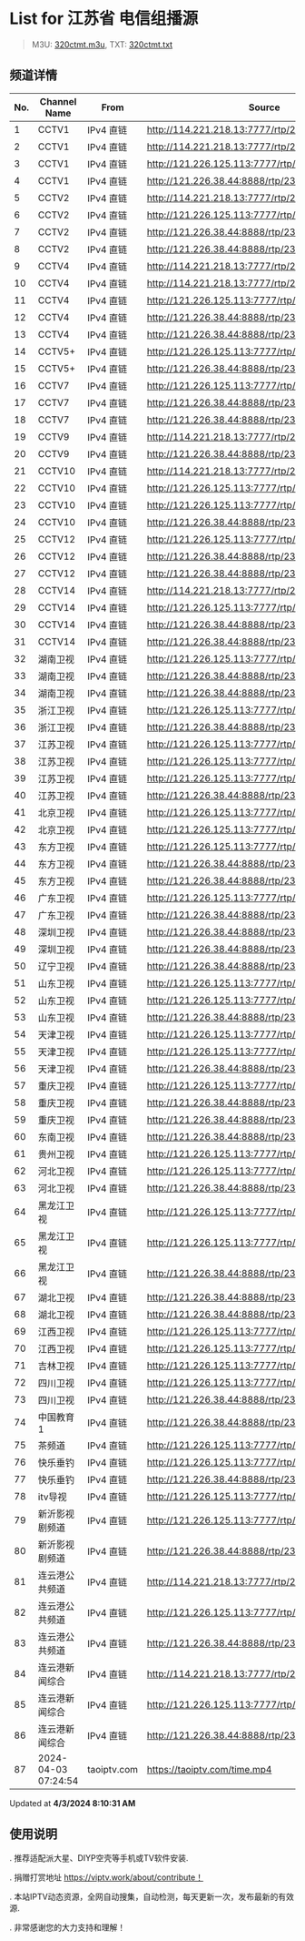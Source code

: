 # List for **江苏省 电信组播源**

> M3U: [320ctmt.m3u](/320ctmt.m3u), TXT: [320ctmt.txt](/txt/320ctmt.txt)

## 频道详情

| No. | Channel Name | From | Source |
| --- | ------------ | ---- | ------ |
| 1 | CCTV1 | IPv4 直链 | <http://114.221.218.13:7777/rtp/239.49.8.129:6000> |
| 2 | CCTV1 | IPv4 直链 | <http://114.221.218.13:7777/rtp/239.49.8.19:9614> |
| 3 | CCTV1 | IPv4 直链 | <http://121.226.125.113:7777/rtp/239.49.8.19:9614> |
| 4 | CCTV1 | IPv4 直链 | <http://121.226.38.44:8888/rtp/239.49.8.129:6000> |
| 5 | CCTV2 | IPv4 直链 | <http://114.221.218.13:7777/rtp/239.49.8.50:9802> |
| 6 | CCTV2 | IPv4 直链 | <http://121.226.125.113:7777/rtp/239.49.8.50:9802> |
| 7 | CCTV2 | IPv4 直链 | <http://121.226.38.44:8888/rtp/239.49.8.130:6000> |
| 8 | CCTV2 | IPv4 直链 | <http://121.226.38.44:8888/rtp/239.49.8.50:9802> |
| 9 | CCTV4 | IPv4 直链 | <http://114.221.218.13:7777/rtp/239.49.8.131:6000> |
| 10 | CCTV4 | IPv4 直链 | <http://114.221.218.13:7777/rtp/239.49.8.51:9806> |
| 11 | CCTV4 | IPv4 直链 | <http://121.226.125.113:7777/rtp/239.49.8.131:6000> |
| 12 | CCTV4 | IPv4 直链 | <http://121.226.38.44:8888/rtp/239.49.8.131:6000> |
| 13 | CCTV4 | IPv4 直链 | <http://121.226.38.44:8888/rtp/239.49.8.51:9806> |
| 14 | CCTV5+ | IPv4 直链 | <http://121.226.125.113:7777/rtp/239.49.8.18:9610> |
| 15 | CCTV5+ | IPv4 直链 | <http://121.226.38.44:8888/rtp/239.49.8.18:9610> |
| 16 | CCTV7 | IPv4 直链 | <http://121.226.125.113:7777/rtp/239.49.8.132:6000> |
| 17 | CCTV7 | IPv4 直链 | <http://121.226.38.44:8888/rtp/239.49.8.132:6000> |
| 18 | CCTV7 | IPv4 直链 | <http://121.226.38.44:8888/rtp/239.49.8.52:9810> |
| 19 | CCTV9 | IPv4 直链 | <http://114.221.218.13:7777/rtp/239.49.8.53:9814> |
| 20 | CCTV9 | IPv4 直链 | <http://121.226.38.44:8888/rtp/239.49.8.53:9814> |
| 21 | CCTV10 | IPv4 直链 | <http://114.221.218.13:7777/rtp/239.49.8.134:6000> |
| 22 | CCTV10 | IPv4 直链 | <http://121.226.125.113:7777/rtp/239.49.8.134:6000> |
| 23 | CCTV10 | IPv4 直链 | <http://121.226.125.113:7777/rtp/239.49.8.54:9818> |
| 24 | CCTV10 | IPv4 直链 | <http://121.226.38.44:8888/rtp/239.49.8.54:9818> |
| 25 | CCTV12 | IPv4 直链 | <http://121.226.125.113:7777/rtp/239.49.8.55:9822> |
| 26 | CCTV12 | IPv4 直链 | <http://121.226.38.44:8888/rtp/239.49.8.135:6000> |
| 27 | CCTV12 | IPv4 直链 | <http://121.226.38.44:8888/rtp/239.49.8.55:9822> |
| 28 | CCTV14 | IPv4 直链 | <http://114.221.218.13:7777/rtp/239.49.8.56:9826> |
| 29 | CCTV14 | IPv4 直链 | <http://121.226.125.113:7777/rtp/239.49.8.136:6000> |
| 30 | CCTV14 | IPv4 直链 | <http://121.226.38.44:8888/rtp/239.49.8.136:6000> |
| 31 | CCTV14 | IPv4 直链 | <http://121.226.38.44:8888/rtp/239.49.8.56:9826> |
| 32 | 湖南卫视 | IPv4 直链 | <http://121.226.125.113:7777/rtp/239.49.8.12:9418> |
| 33 | 湖南卫视 | IPv4 直链 | <http://121.226.38.44:8888/rtp/239.49.8.12:9418> |
| 34 | 湖南卫视 | IPv4 直链 | <http://121.226.38.44:8888/rtp/239.49.8.142:6000> |
| 35 | 浙江卫视 | IPv4 直链 | <http://121.226.125.113:7777/rtp/239.49.8.139:6000> |
| 36 | 浙江卫视 | IPv4 直链 | <http://121.226.38.44:8888/rtp/239.49.8.20:9618> |
| 37 | 江苏卫视 | IPv4 直链 | <http://121.226.125.113:7777/rtp/239.49.0.126:8000> |
| 38 | 江苏卫视 | IPv4 直链 | <http://121.226.125.113:7777/rtp/239.49.8.138:6000> |
| 39 | 江苏卫视 | IPv4 直链 | <http://121.226.125.113:7777/rtp/239.49.8.16:9602> |
| 40 | 江苏卫视 | IPv4 直链 | <http://121.226.38.44:8888/rtp/239.49.0.126:8000> |
| 41 | 北京卫视 | IPv4 直链 | <http://121.226.125.113:7777/rtp/239.49.8.11:9414> |
| 42 | 北京卫视 | IPv4 直链 | <http://121.226.125.113:7777/rtp/239.49.8.141:6000> |
| 43 | 东方卫视 | IPv4 直链 | <http://121.226.125.113:7777/rtp/239.49.8.140:6000> |
| 44 | 东方卫视 | IPv4 直链 | <http://121.226.38.44:8888/rtp/239.49.8.140:6000> |
| 45 | 东方卫视 | IPv4 直链 | <http://121.226.38.44:8888/rtp/239.49.8.17:9606> |
| 46 | 广东卫视 | IPv4 直链 | <http://121.226.125.113:7777/rtp/239.49.8.143:6000> |
| 47 | 广东卫视 | IPv4 直链 | <http://121.226.38.44:8888/rtp/239.49.8.13:9422> |
| 48 | 深圳卫视 | IPv4 直链 | <http://121.226.38.44:8888/rtp/239.49.8.145:6000> |
| 49 | 深圳卫视 | IPv4 直链 | <http://121.226.38.44:8888/rtp/239.49.8.15:9430> |
| 50 | 辽宁卫视 | IPv4 直链 | <http://121.226.38.44:8888/rtp/239.49.8.48:8000> |
| 51 | 山东卫视 | IPv4 直链 | <http://121.226.125.113:7777/rtp/239.49.8.146:6000> |
| 52 | 山东卫视 | IPv4 直链 | <http://121.226.125.113:7777/rtp/239.49.8.7:9306> |
| 53 | 山东卫视 | IPv4 直链 | <http://121.226.38.44:8888/rtp/239.49.8.146:6000> |
| 54 | 天津卫视 | IPv4 直链 | <http://121.226.125.113:7777/rtp/239.49.8.148:6000> |
| 55 | 天津卫视 | IPv4 直链 | <http://121.226.125.113:7777/rtp/239.49.8.35:8620> |
| 56 | 天津卫视 | IPv4 直链 | <http://121.226.38.44:8888/rtp/239.49.8.148:6000> |
| 57 | 重庆卫视 | IPv4 直链 | <http://121.226.125.113:7777/rtp/239.49.8.57:9830> |
| 58 | 重庆卫视 | IPv4 直链 | <http://121.226.38.44:8888/rtp/239.49.8.149:6000> |
| 59 | 重庆卫视 | IPv4 直链 | <http://121.226.38.44:8888/rtp/239.49.8.57:9830> |
| 60 | 东南卫视 | IPv4 直链 | <http://121.226.38.44:8888/rtp/239.49.8.112:8000> |
| 61 | 贵州卫视 | IPv4 直链 | <http://121.226.125.113:7777/rtp/239.49.8.49:8000> |
| 62 | 河北卫视 | IPv4 直链 | <http://121.226.125.113:7777/rtp/239.49.8.188:6000> |
| 63 | 河北卫视 | IPv4 直链 | <http://121.226.38.44:8888/rtp/239.49.8.114:8000> |
| 64 | 黑龙江卫视 | IPv4 直链 | <http://121.226.125.113:7777/rtp/239.49.8.144:6000> |
| 65 | 黑龙江卫视 | IPv4 直链 | <http://121.226.125.113:7777/rtp/239.49.8.14:9426> |
| 66 | 黑龙江卫视 | IPv4 直链 | <http://121.226.38.44:8888/rtp/239.49.8.144:6000> |
| 67 | 湖北卫视 | IPv4 直链 | <http://121.226.38.44:8888/rtp/239.49.8.147:6000> |
| 68 | 湖北卫视 | IPv4 直链 | <http://121.226.38.44:8888/rtp/239.49.8.8:9632> |
| 69 | 江西卫视 | IPv4 直链 | <http://121.226.125.113:7777/rtp/239.49.8.111:8000> |
| 70 | 江西卫视 | IPv4 直链 | <http://121.226.125.113:7777/rtp/239.49.8.185:6000> |
| 71 | 吉林卫视 | IPv4 直链 | <http://121.226.125.113:7777/rtp/239.49.8.113:8000> |
| 72 | 四川卫视 | IPv4 直链 | <http://121.226.125.113:7777/rtp/239.49.8.110:8000> |
| 73 | 四川卫视 | IPv4 直链 | <http://121.226.38.44:8888/rtp/239.49.8.110:8000> |
| 74 | 中国教育1 | IPv4 直链 | <http://121.226.38.44:8888/rtp/239.49.8.115:8000> |
| 75 | 茶频道 | IPv4 直链 | <http://121.226.125.113:7777/rtp/239.49.0.146:8000> |
| 76 | 快乐垂钓 | IPv4 直链 | <http://121.226.125.113:7777/rtp/239.49.0.114:8000> |
| 77 | 快乐垂钓 | IPv4 直链 | <http://121.226.38.44:8888/rtp/239.49.0.114:8000> |
| 78 | itv导视 | IPv4 直链 | <http://121.226.125.113:7777/rtp/239.49.8.34:8612> |
| 79 | 新沂影视剧频道 | IPv4 直链 | <http://121.226.125.113:7777/rtp/239.49.0.125:8000> |
| 80 | 新沂影视剧频道 | IPv4 直链 | <http://121.226.38.44:8888/rtp/239.49.0.125:8000> |
| 81 | 连云港公共频道 | IPv4 直链 | <http://114.221.218.13:7777/rtp/239.49.0.188:8000> |
| 82 | 连云港公共频道 | IPv4 直链 | <http://121.226.125.113:7777/rtp/239.49.0.188:8000> |
| 83 | 连云港公共频道 | IPv4 直链 | <http://121.226.38.44:8888/rtp/239.49.0.188:8000> |
| 84 | 连云港新闻综合 | IPv4 直链 | <http://114.221.218.13:7777/rtp/239.49.0.186:8000> |
| 85 | 连云港新闻综合 | IPv4 直链 | <http://121.226.125.113:7777/rtp/239.49.0.186:8000> |
| 86 | 连云港新闻综合 | IPv4 直链 | <http://121.226.38.44:8888/rtp/239.49.0.186:8000> |
| 87 | 2024-04-03 07:24:54 | taoiptv.com | <https://taoiptv.com/time.mp4> |

Updated at **4/3/2024 8:10:31 AM**

## 使用说明

. 推荐适配派大星、DIYP空壳等手机或TV软件安装.

. 捐赠打赏地址 https://viptv.work/about/contribute！

. 本站IPTV动态资源，全网自动搜集，自动检测，每天更新一次，发布最新的有效源.

. 非常感谢您的大力支持和理解！
